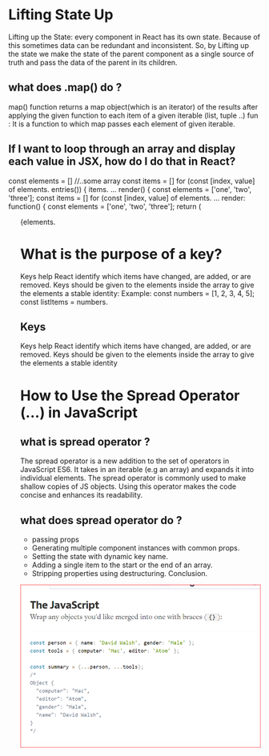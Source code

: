 # Lifting State Up

Lifting up the State: every component in React has its own state. Because of this sometimes data can be redundant and inconsistent. So, by Lifting up the state we make the state of the parent component as a single source of truth and pass the data of the parent in its children.


## what does .map() do ?
map() function returns a map object(which is an iterator) of the results after applying the given function to each item of a given iterable (list, tuple ..) 
fun : It is a function to which map passes each element of given iterable.

## If I want to loop through an array and display each value in JSX, how do I do that in React?
const elements = [] //..some array const items = [] for (const [index, value] of elements. entries()) { items. ...
render() { const elements = ['one', 'two', 'three']; const items = [] for (const [index, value] of elements. ...
render: function() { const elements = ['one', 'two', 'three']; return ( <ul> {elements.




# What is the purpose of a key?
Keys help React identify which items have changed, are added, or are removed. Keys should be given to the elements inside the array to give the elements a stable identity: Example: const numbers = [1, 2, 3, 4, 5]; const listItems = numbers.


## Keys
Keys help React identify which items have changed, are added, or are removed. Keys should be given to the elements inside the array to give the elements a stable identity

# How to Use the Spread Operator (…) in JavaScript
## what is spread operator ?
The spread operator is a new addition to the set of operators in JavaScript ES6. It takes in an iterable (e.g an array) and expands it into individual elements. The spread operator is commonly used to make shallow copies of JS objects. Using this operator makes the code concise and enhances its readability.
## what does spread operator do ?
* passing props
* Generating multiple component instances with common props.
* Setting the state with dynamic key name.
* Adding a single item to the start or the end of an array.
* Stripping properties using destructuring.
Conclusion.

![img](rrr1.PNG)